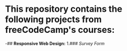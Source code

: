 # This repository contains the following projects from freeCodeCamp's courses:
-## **Responsive Web Design:**
1.### *Survey Form*
